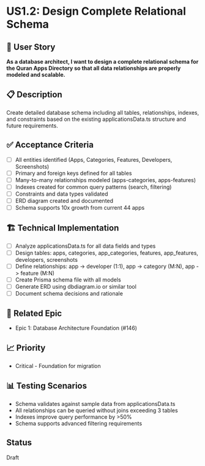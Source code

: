 # US1.2: Design Complete Relational Schema

## 🎯 User Story
**As a database architect, I want to design a complete relational schema for the Quran Apps Directory so that all data relationships are properly modeled and scalable.**

## 📋 Description
Create detailed database schema including all tables, relationships, indexes, and constraints based on the existing applicationsData.ts structure and future requirements.

## ✅ Acceptance Criteria
- [ ] All entities identified (Apps, Categories, Features, Developers, Screenshots)
- [ ] Primary and foreign keys defined for all tables
- [ ] Many-to-many relationships modeled (apps-categories, apps-features)
- [ ] Indexes created for common query patterns (search, filtering)
- [ ] Constraints and data types validated
- [ ] ERD diagram created and documented
- [ ] Schema supports 10x growth from current 44 apps

## 🏗️ Technical Implementation
- [ ] Analyze applicationsData.ts for all data fields and types
- [ ] Design tables: apps, categories, app_categories, features, app_features, developers, screenshots
- [ ] Define relationships: app -> developer (1:1), app -> category (M:N), app -> feature (M:N)
- [ ] Create Prisma schema file with all models
- [ ] Generate ERD using dbdiagram.io or similar tool
- [ ] Document schema decisions and rationale

## 🔗 Related Epic
- Epic 1: Database Architecture Foundation (#146)

## 📈 Priority
- Critical - Foundation for migration

## 📊 Testing Scenarios
- Schema validates against sample data from applicationsData.ts
- All relationships can be queried without joins exceeding 3 tables
- Indexes improve query performance by >50%
- Schema supports advanced filtering requirements

## Status
Draft